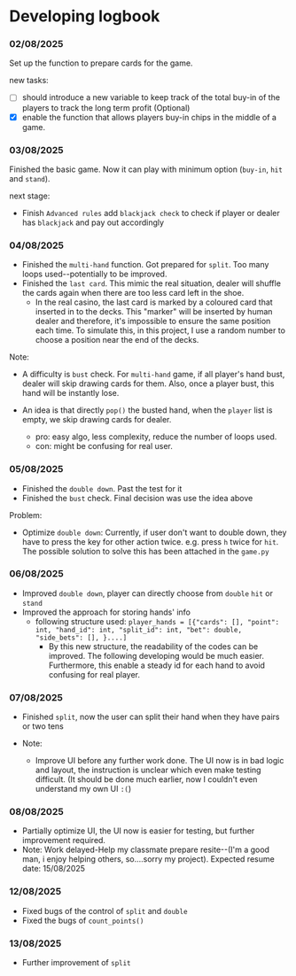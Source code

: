 # Developing logbook

### 02/08/2025
Set up the function to prepare cards for the game. 

new tasks: 

- [ ] should introduce a new variable to keep track of the total buy-in of the players to track the long term profit (Optional)
- [x] enable the function that allows players buy-in chips in the middle of a game.

### 03/08/2025
Finished the basic game. Now it can play with minimum option (`buy-in`, `hit` and `stand`). 

next stage:
- Finish `Advanced rules` add `blackjack check` to check if player or dealer has `blackjack` and pay out accordingly

### 04/08/2025
- Finished the `multi-hand` function. Got prepared for `split`. Too many loops used--potentially to be improved.
- Finished the `last card`. This mimic the real situation, dealer will shuffle the cards again when there are too less card left in the shoe.
    - In the real casino, the last card is marked by a coloured card that inserted in to the decks. This "marker" will be inserted by human dealer and therefore, it's impossible to ensure the same position each time. To simulate this, in this project, I use a random number to choose a position near the end of the decks. 

Note:
- A difficulty is `bust` check. For `multi-hand` game, if all player's hand bust, dealer will skip drawing cards for them. Also, once a player bust, this hand will be instantly lose.

- An idea is that directly `pop()` the busted hand, when the `player` list is empty, we skip drawing cards for dealer. 
  - pro: easy algo, less complexity, reduce the number of loops used.
  - con: might be confusing for real user.

### 05/08/2025
- Finished the `double down`. Past the test for it
- Finished the `bust` check. Final decision was use the idea above

Problem: 
- Optimize `double down`: Currently, if user don't want to double down, they have to press the key for other action twice. e.g. press `h` twice for `hit`. The possible solution to solve this has been attached in the `game.py`

### 06/08/2025
- Improved `double down`, player can directly choose from `double` `hit` or `stand`
- Improved the approach for storing hands' info
   - following structure used: 
     `player_hands = [{"cards": [], "point": int, "hand_id": int, "split_id": int, "bet": double, "side_bets": [], }....]`
      - By this new structure, the readability of the codes can be improved. The following developing would be much easier. Furthermore, this enable a steady id for each hand to avoid confusing for real player.

### 07/08/2025
- Finished `split`, now the user can split their hand when they have pairs or two tens

- Note: 
  - Improve UI before any further work done. The UI now is in bad logic and layout, the instruction is unclear which even make testing difficult. (It should be done much earlier, now I couldn't even understand my own UI `:(`)

### 08/08/2025
- Partially optimize UI, the UI now is easier for testing, but further improvement required.
- Note:
    Work delayed-Help my classmate prepare resite--(I'm a good man, i enjoy helping others, so....sorry my project). Expected resume date: 15/08/2025

### 12/08/2025
- Fixed bugs of the control of `split` and `double`
- Fixed the bugs of `count_points()`

### 13/08/2025
- Further improvement of `split`